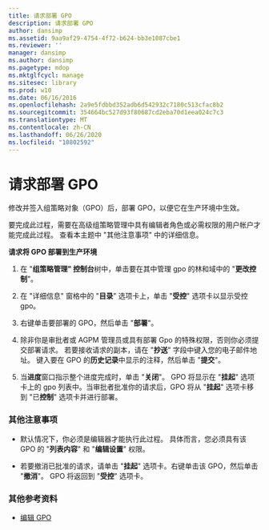 ```yaml
---
title: 请求部署 GPO
description: 请求部署 GPO
author: dansimp
ms.assetid: 9aa9af29-4754-4f72-b624-bb3e1087cbe1
ms.reviewer: ''
manager: dansimp
ms.author: dansimp
ms.pagetype: mdop
ms.mktglfcycl: manage
ms.sitesec: library
ms.prod: w10
ms.date: 06/16/2016
ms.openlocfilehash: 2a9e5fdbbd352adb6d542932c7180c513cfac8b2
ms.sourcegitcommit: 354664bc527d93f80687cd2eba70d1eea024c7c3
ms.translationtype: MT
ms.contentlocale: zh-CN
ms.lasthandoff: 06/26/2020
ms.locfileid: "10802592"
---
```

# 请求部署 GPO


修改并签入组策略对象（GPO）后，部署 GPO，以便它在生产环境中生效。

要完成此过程，需要在高级组策略管理中具有编辑者角色或必需权限的用户帐户才能完成此过程。 查看本主题中 "其他注意事项" 中的详细信息。

**请求将 GPO 部署到生产环境**

1.  在 "**组策略管理" 控制台**树中，单击要在其中管理 gpo 的林和域中的 "**更改控制**"。

2.  在 "详细信息" 窗格中的 "**目录**" 选项卡上，单击 "**受控**" 选项卡以显示受控 gpo。

3.  右键单击要部署的 GPO，然后单击 "**部署**"。

4.  除非你是审批者或 AGPM 管理员或具有部署 Gpo 的特殊权限，否则你必须提交部署请求。 若要接收请求的副本，请在 "**抄送**" 字段中键入您的电子邮件地址。 键入要在 GPO 的**历史记录**中显示的注释，然后单击 "**提交**"。

5.  当**进度**窗口指示整个进度完成时，单击 "**关闭**"。 GPO 将显示在 "**挂起**" 选项卡上的 gpo 列表中。当审批者批准你的请求后，GPO 将从 "**挂起**" 选项卡移到 "已**控制**" 选项卡并进行部署。

### 其他注意事项

-   默认情况下，你必须是编辑器才能执行此过程。 具体而言，您必须具有该 GPO 的 "**列表内容**" 和 "**编辑设置**" 权限。

-   若要撤消已批准的请求，请单击 "**挂起**" 选项卡。右键单击该 GPO，然后单击 "**撤消**"。 GPO 将返回到 "**受控**" 选项卡。

### 其他参考资料

-   [编辑 GPO](editing-a-gpo.md)

 

 





